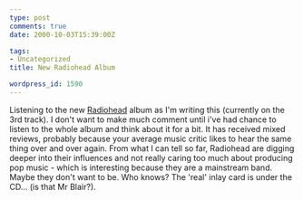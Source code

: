 ```yaml
---
type: post
comments: true
date: 2000-10-03T15:39:00Z

tags:
- Uncategorized
title: New Radiohead Album

wordpress_id: 1590
---
```


Listening to the new [Radiohead](http://www.radiohead.co.uk) album as I'm writing this (currently on the 3rd track). I don't  want to make much comment until i've had chance to listen to the whole album and think about it for a bit. It has received mixed reviews, probably because your average music critic likes to hear the same thing over and over again. From what I can tell so far, Radiohead are digging deeper into their influences and not really caring too much about producing pop music - which is interesting because they are a mainstream band. Maybe they don't want to be. Who knows? The 'real' inlay card is under the CD… (is that Mr Blair?).
